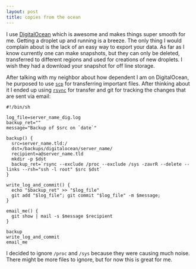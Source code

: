 ```yaml
---
layout: post
title: copies from the ocean
---
```



I use [DigitalOcean](https://www.digitalocean.com) which is awesome and makes
things super smooth for me. Getting a droplet up and running is a breeze. The
only thing I would complain about is the lack of an easy way to export your
data. As far as I know currently one can make snapshots, but they can only be
deleted, transferred to different regions and used for creations of new
droplets. I wish they had a download your snapshot for off line storage.

After talking with my neighbor about how dependent I am on DigitalOcean, he
purposed to use [`scp`](https://en.wikipedia.org/wiki/Secure_copy) for
transferring important files. After thinking about it I ended up using
[`rsync`](https://en.wikipedia.org/wiki/Rsync) for transfer and git for tracking
the changes that are sent via email:

    #!/bin/sh
    
    log_file=server_name_dig.log
    backup_ret=""
    message="Backup of $src on `date`"
    
    backup() {
      src=server_name.tld:/
      dst=/backups/digitalocean/server_name/
      recipient=a@server_name.tld
      mkdir -p $dst
      backup_ret=`rsync --exclude /proc --exclude /sys -zavrR --delete --links --rsh="ssh -l root" $src $dst`
    }
    
    write_log_and_commit() {
      echo "$backup_ret" >> "$log_file"
      git add "$log_file"; git commit "$log_file" -m $message;
    }
    
    email_me() {
      git show | mail -s $message $recipient
    }
    
    backup
    write_log_and_commit
    email_me

I decided to ignore `/proc` and `/sys` because they were causing much noise.
There might be more files to ignore, but for now this is great for me.
